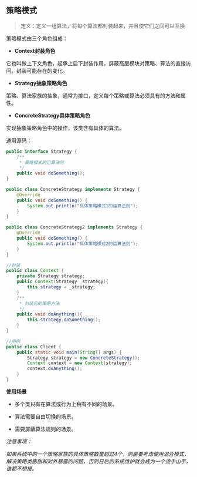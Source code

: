 ## 策略模式

> 定义：定义一组算法，将每个算法都封装起来，并且使它们之间可以互换

策略模式由三个角色组成：

- **Context封装角色**

它也叫做上下文角色，起承上启下封装作用，屏蔽高层模块对策略、算法的直接访问，封装可能存在的变化。

- **Strategy抽象策略角色**

策略、算法家族的抽象，通常为接口，定义每个策略或算法必须具有的方法和属性。

- **ConcreteStrategy具体策略角色**

实现抽象策略角色中的操作，该类含有具体的算法。

通用源码：

```java
public interface Strategy {
    /**
     * 策略模式的运算法则
     */
    public void doSomething();
}
```



```java
public class ConcreteStrategy implements Strategy {
    @Override
    public void doSomething() {
        System.out.println("具体策略模式1的运算法则");
    }
}
```



```java
public class ConcreteStrategy2 implements Strategy {
    @Override
    public void doSomething() {
        System.out.println("具体策略模式2的运算法则");
    }
}
```



```java
//封装
public class Context {
    private Strategy strategy;
    public Context(Strategy _strategy){
        this.strategy = _strategy;
    }
    /**
     * 封装后的策略方法
     */
    public void doAnything(){
        this.strategy.doSomething();
    }
}
```



```java
//用例
public class Client {
    public static void main(String[] args) {
        Strategy strategy = new ConcreteStrategy();
        Context context = new Context(strategy);
        context.doAnything();
    }
}
```



**使用场景**

- 多个类只有在算法或行为上稍有不同的场景。


- 算法需要自由切换的场景。


- 需要屏蔽算法规则的场景。

*注意事项：*

*如果系统中的一个策略家族的具体策略数量超过4个，则需要考虑使用混合模式，解决策略类膨胀和对外暴露的问题，否则日后的系统维护就会成为一个烫手山芋，谁都不想接。*

